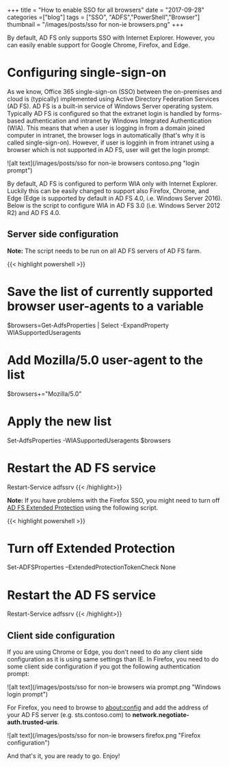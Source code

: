 +++
title = "How to enable SSO for all browsers"
date = "2017-09-28"
categories =["blog"]
tags = ["SSO", "ADFS","PowerShell","Browser"]
thumbnail = "/images/posts/sso for non-ie browsers.png"
+++

By default, AD FS only supports SSO with Internet Explorer. However, you can easily enable support for Google Chrome, Firefox, and Edge.

<!--more-->

# Configuring single-sign-on

As we know, Office 365 single-sign-on (SSO) between the on-premises and cloud is (typically) implemented using Active Directory Federation Services (AD FS). 
AD FS is a built-in service of Windows Server operating system. 
Typically AD FS is configured so that the extranet login is handled by forms-based authentication and intranet by Windows Integrated Authentication (WIA). 
This means that when a user is logging in from a domain joined computer in intranet, the browser logs in automatically (that's why it is called single-sign-on).
However, if user is logginh in from intranet using a browser which is not supported in AD FS, user will get the login prompt:

![alt text](/images/posts/sso for non-ie browsers contoso.png "login prompt")

By default, AD FS is configured to perform WIA only with Internet Explorer. 
Luckily this can be easily changed to support also Firefox, Chrome, and Edge (Edge is supported by default in AD FS 4.0, i.e. Windows Server 2016). 
Below is the script to configure WIA in AD FS 3.0 (i.e. Windows Server 2012 R2) and AD FS 4.0.

## Server side configuration

**Note:** The script needs to be run on all AD FS servers of AD FS farm.

{{< highlight powershell >}}
# Save the list of currently supported browser user-agents to a variable
$browsers=Get-AdfsProperties | Select -ExpandProperty WIASupportedUseragents

# Add Mozilla/5.0 user-agent to the list
$browsers+="Mozilla/5.0"

# Apply the new list
Set-AdfsProperties -WIASupportedUseragents $browsers

# Restart the AD FS service
Restart-Service adfssrv
{{< /highlight>}}

**Note:** If you have problems with the Firefox SSO, you might need to turn off <a href="https://technet.microsoft.com/en-us/library/hh237448%28v=ws.10%29.aspx" target="_blank">AD FS Extended Protection</a> using the following script.

{{< highlight powershell >}}
# Turn off Extended Protection
Set-ADFSProperties –ExtendedProtectionTokenCheck None

# Restart the AD FS service
Restart-Service adfssrv
{{< /highlight>}}


## Client side configuration

If you are using Chrome or Edge, you don't need to do any client side configuration as it is using same settings than IE. 
In Firefox, you  need to do some client side configuration if you got the following authentication prompt:

![alt text](/images/posts/sso for non-ie browsers wia prompt.png "Windows login prompt")

For Firefox, you need to browse to [about:config](about:config) and add the address of your AD FS server (e.g. sts.contoso.com) to **network.negotiate-auth.trusted-uris**.

![alt text](/images/posts/sso for non-ie browsers firefox.png "Firefox configuration")

And that's it, you are ready to go. Enjoy!